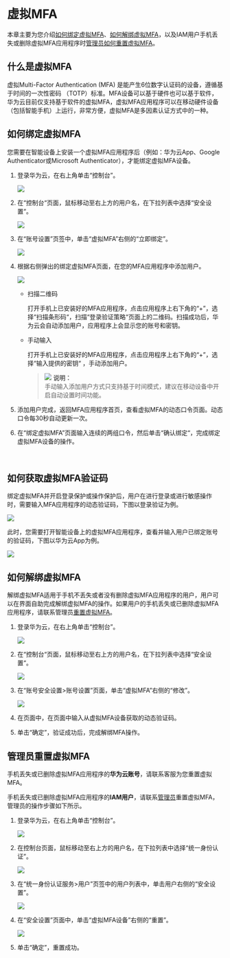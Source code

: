 # 虚拟MFA<a name="iam_01_0031"></a>

本章主要为您介绍[如何绑定虚拟MFA](#section135438283333)、[如何解绑虚拟MFA](#section16664103718547)，以及IAM用户手机丢失或删除虚拟MFA应用程序时[管理员如何重置虚拟MFA](#section1136016401592)。

## 什么是虚拟MFA<a name="section0864223164311"></a>

虚拟Multi-Factor Authentication \(MFA\) 是能产生6位数字认证码的设备，遵循基于时间的一次性密码 （TOTP）标准。MFA设备可以基于硬件也可以基于软件，华为云目前仅支持基于软件的虚拟MFA，虚拟MFA应用程序可以在移动硬件设备（包括智能手机）上运行，非常方便，虚拟MFA是多因素认证方式中的一种。

## 如何绑定虚拟MFA<a name="section135438283333"></a>

您需要在智能设备上安装一个虚拟MFA应用程序后（例如：华为云App、Google Authenticator或Microsoft Authenticator），才能绑定虚拟MFA设备。

1.  登录华为云，在右上角单击“控制台”。

    ![](figures/zh-cn_image_0221110858.png)

2.  在“控制台“页面，鼠标移动至右上方的用户名，在下拉列表中选择“安全设置“。

    ![](figures/zh-cn_image_0227295332.png)

3.  在“账号设置”页签中，单击“虚拟MFA”右侧的“立即绑定”。

    ![](figures/zh-cn_image_0216849217.png)

4.  根据右侧弹出的绑定虚拟MFA页面，在您的MFA应用程序中添加用户。

    ![](figures/zh-cn_image_0219875296.png)

    -   扫描二维码

        打开手机上已安装好的MFA应用程序，点击应用程序上右下角的“+”，选择“扫描条形码“，扫描“登录验证策略“页面上的二维码。扫描成功后，华为云会自动添加用户，应用程序上会显示您的账号和密钥。

    -   手动输入

        打开手机上已安装好的MFA应用程序，点击应用程序上右下角的“+”，选择“输入提供的密钥“  ，手动添加用户。

        >![](public_sys-resources/icon-note.gif) **说明：**   
        >手动输入添加用户方式只支持基于时间模式，建议在移动设备中开启自动设置时间功能。  


5.  添加用户完成，返回MFA应用程序首页，查看虚拟MFA的动态口令页面。动态口令每30秒自动更新一次。
6.  在“绑定虚拟MFA”页面输入连续的两组口令，然后单击“确认绑定“，完成绑定虚拟MFA设备的操作。

  

## 如何获取虚拟MFA验证码<a name="section1173963155411"></a>

绑定虚拟MFA并开启登录保护或操作保护后，用户在进行登录或进行敏感操作时，需要输入MFA应用程序的动态验证码，下图以登录验证为例。

![](figures/登录MFA验证.png)

此时，您需要打开智能设备上的虚拟MFA应用程序，查看并输入用户已绑定账号的验证码，下图以华为云App为例。

![](figures/华为云app虚拟MFA.jpg)

## 如何解绑虚拟MFA<a name="section16664103718547"></a>

解绑虚拟MFA适用于手机不丢失或者没有删除虚拟MFA应用程序的用户，用户可以在界面自助完成解绑虚拟MFA的操作。如果用户的手机丢失或已删除虚拟MFA应用程序，请联系管理员[重置虚拟MFA](#section1136016401592)。

1.  登录华为云，在右上角单击“控制台”。

    ![](figures/zh-cn_image_0221110858.png)

2.  在“控制台“页面，鼠标移动至右上方的用户名，在下拉列表中选择“安全设置“。

    ![](figures/zh-cn_image_0227295332.png)

3.  在“账号安全设置\>账号设置”页面，单击“虚拟MFA”右侧的“修改”。

    ![](figures/zh-cn_image_0216826028.png)

4.  在页面中，在页面中输入从虚拟MFA设备获取的动态验证码。
5.  单击“确定”，验证成功后，完成解绑MFA操作。

## 管理员重置虚拟MFA<a name="section1136016401592"></a>

手机丢失或已删除虚拟MFA应用程序的**华为云账号**，请联系客服为您重置虚拟MFA。

手机丢失或已删除虚拟MFA应用程序的**IAM用户**，请联系[管理员](使用前必读.md)重置虚拟MFA，管理员的操作步骤如下所示。

1.  登录华为云，在右上角单击“控制台”。

    ![](figures/zh-cn_image_0221110858.png)

2.  在控制台页面，鼠标移动至右上方的用户名，在下拉列表中选择“统一身份认证”。

    ![](figures/进入IAM.png)

3.  在“统一身份认证服务\>用户”页签中的用户列表中，单击用户右侧的“安全设置”。

    ![](figures/zh-cn_image_0216826848.png)

4.  在“安全设置”页面中，单击“虚拟MFA设备”右侧的“重置”。

    ![](figures/重置MFA.png)

5.  单击“确定”，重置成功。

